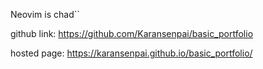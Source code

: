 Neovim is chad``


github link: https://github.com/Karansenpai/basic_portfolio

hosted page: https://karansenpai.github.io/basic_portfolio/
